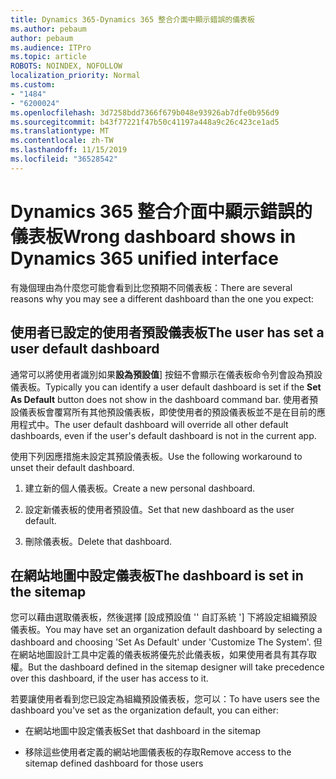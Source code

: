 ```yaml
---
title: Dynamics 365-Dynamics 365 整合介面中顯示錯誤的儀表板
ms.author: pebaum
author: pebaum
ms.audience: ITPro
ms.topic: article
ROBOTS: NOINDEX, NOFOLLOW
localization_priority: Normal
ms.custom:
- "1484"
- "6200024"
ms.openlocfilehash: 3d7258bdd7366f679b048e93926ab7dfe0b956d9
ms.sourcegitcommit: b43f77221f47b50c41197a448a9c26c423ce1ad5
ms.translationtype: MT
ms.contentlocale: zh-TW
ms.lasthandoff: 11/15/2019
ms.locfileid: "36528542"
---
```

# <a name="wrong-dashboard-shows-in-dynamics-365-unified-interface"></a><span data-ttu-id="6b3d3-102">Dynamics 365 整合介面中顯示錯誤的儀表板</span><span class="sxs-lookup"><span data-stu-id="6b3d3-102">Wrong dashboard shows in Dynamics 365 unified interface</span></span>

<span data-ttu-id="6b3d3-103">有幾個理由為什麼您可能會看到比您預期不同儀表板：</span><span class="sxs-lookup"><span data-stu-id="6b3d3-103">There are several reasons why you may see a different dashboard than the one you expect:</span></span>

## <a name="the-user-has-set-a-user-default-dashboard"></a><span data-ttu-id="6b3d3-104">使用者已設定的使用者預設儀表板</span><span class="sxs-lookup"><span data-stu-id="6b3d3-104">The user has set a user default dashboard</span></span> 

<span data-ttu-id="6b3d3-105">通常可以將使用者識別如果**設為預設值**] 按鈕不會顯示在儀表板命令列會設為預設儀表板。</span><span class="sxs-lookup"><span data-stu-id="6b3d3-105">Typically you can identify a user default dashboard is set if the **Set As Default** button does not show in the dashboard command bar.</span></span> <span data-ttu-id="6b3d3-106">使用者預設儀表板會覆寫所有其他預設儀表板，即使使用者的預設儀表板並不是在目前的應用程式中。</span><span class="sxs-lookup"><span data-stu-id="6b3d3-106">The user default dashboard will override all other default dashboards, even if the user's default dashboard is not in the current app.</span></span>

<span data-ttu-id="6b3d3-107">使用下列因應措施未設定其預設儀表板。</span><span class="sxs-lookup"><span data-stu-id="6b3d3-107">Use the following workaround to unset their default dashboard.</span></span>

1. <span data-ttu-id="6b3d3-108">建立新的個人儀表板。</span><span class="sxs-lookup"><span data-stu-id="6b3d3-108">Create a new personal dashboard.</span></span>

2. <span data-ttu-id="6b3d3-109">設定新儀表板的使用者預設值。</span><span class="sxs-lookup"><span data-stu-id="6b3d3-109">Set that new dashboard as the user default.</span></span>

3. <span data-ttu-id="6b3d3-110">刪除儀表板。</span><span class="sxs-lookup"><span data-stu-id="6b3d3-110">Delete that dashboard.</span></span>

## <a name="the-dashboard-is-set-in-the-sitemap"></a><span data-ttu-id="6b3d3-111">在網站地圖中設定儀表板</span><span class="sxs-lookup"><span data-stu-id="6b3d3-111">The dashboard is set in the sitemap</span></span>

<span data-ttu-id="6b3d3-112">您可以藉由選取儀表板，然後選擇 [設成預設值 '' 自訂系統 '] 下將設定組織預設儀表板。</span><span class="sxs-lookup"><span data-stu-id="6b3d3-112">You may have set an organization default dashboard by selecting a dashboard and choosing 'Set As Default' under 'Customize The System'.</span></span> <span data-ttu-id="6b3d3-113">但在網站地圖設計工具中定義的儀表板將優先於此儀表板，如果使用者具有其存取權。</span><span class="sxs-lookup"><span data-stu-id="6b3d3-113">But the dashboard defined in the sitemap designer will take precedence over this dashboard, if the user has access to it.</span></span>

<span data-ttu-id="6b3d3-114">若要讓使用者看到您已設定為組織預設儀表板，您可以：</span><span class="sxs-lookup"><span data-stu-id="6b3d3-114">To have users see the dashboard you've set as the organization default, you can either:</span></span>

* <span data-ttu-id="6b3d3-115">在網站地圖中設定儀表板</span><span class="sxs-lookup"><span data-stu-id="6b3d3-115">Set that dashboard in the sitemap</span></span>

* <span data-ttu-id="6b3d3-116">移除這些使用者定義的網站地圖儀表板的存取</span><span class="sxs-lookup"><span data-stu-id="6b3d3-116">Remove access to the sitemap defined dashboard for those users</span></span>
